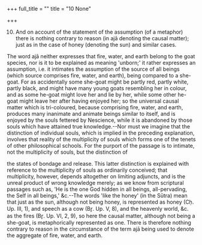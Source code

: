 +++
full_title = ""
title = "10 None"

+++




10. And on account of the statement of the assumption (of a metaphor) there is nothing contrary to reason (in ajā denoting the causal matter); just as in the case of honey (denoting the sun) and similar cases.

The word ajā neither expresses that fire, water, and earth belong to the goat species, nor is it to be explained as meaning 'unborn;' it rather expresses an assumption, i.e. it intimates the assumption of the source of all beings (which source comprises fire, water, and earth), being compared to a she-goat. For as accidentally some she-goat might be partly red, partly white, partly black, and might have many young goats resembling her in colour, and as some he-goat might love her and lie by her, while some other he-goat might leave her after having enjoyed her; so the universal causal matter which is tri-coloured, because comprising fire, water, and earth, produces many inanimate and animate beings similar to itself, and is enjoyed by the souls fettered by Nescience, while it is abandoned by those souls which have attained true knowledge.--Nor must we imagine that the distinction of individual souls, which is implied in the preceding explanation, involves that reality of the multiplicity of souls which forms one of the tenets of other philosophical schools. For the purport of the passage is to intimate, not the multiplicity of souls, but the distinction of

the states of bondage and release. This latter distinction is explained with reference to the multiplicity of souls as ordinarily conceived; that multiplicity, however, depends altogether on limiting adjuncts, and is the unreal product of wrong knowledge merely; as we know from scriptural passages such as, 'He is the one God hidden in all beings, all-pervading, the Self in all beings,' &c.--The words 'like the honey' (in the Sūtra) mean that just as the sun, although not being honey, is represented as honey (Cḥ. Up. III, 1), and speech as a cow (Br̥. Up. V, 8), and the heavenly world, &c. as the fires (Br̥. Up. VI, 2, 9), so here the causal matter, although not being a she-goat, is metaphorically represented as one. There is therefore nothing contrary to reason in the circumstance of the term ajā being used to denote the aggregate of fire, water, and earth.

